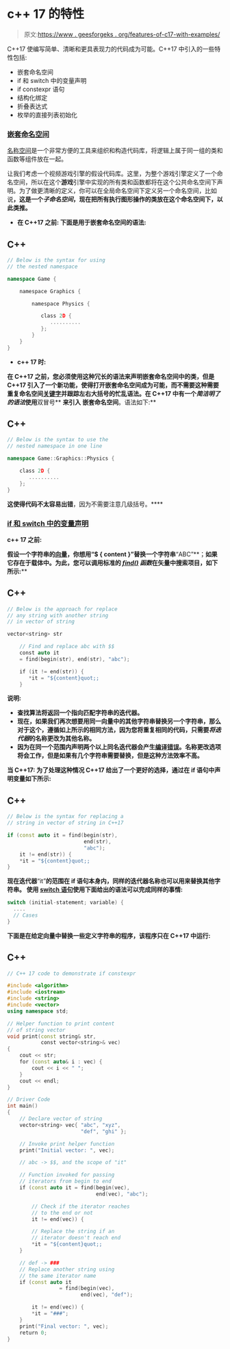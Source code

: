# c++ 17 的特性

> 原文:[https://www . geesforgeks . org/features-of-c17-with-examples/](https://www.geeksforgeeks.org/features-of-c17-with-examples/)

C++17 使编写简单、清晰和更具表现力的代码成为可能。C++17 中引入的一些特性包括:

*   嵌套命名空间
*   if 和 switch 中的变量声明
*   if constexpr 语句
*   结构化绑定
*   折叠表达式
*   枚举的直接列表初始化

### <u>嵌套命名空间</u>

[名称空间](https://www.geeksforgeeks.org/namespace-in-c/)是一个非常方便的工具来组织和构造代码库，将逻辑上属于同一组的类和函数等组件放在一起。

让我们考虑一个视频游戏引擎的假设代码库。这里，为整个游戏引擎定义了一个命名空间，所以在这个**游戏**引擎中实现的所有类和函数都将在这个公共命名空间下声明。为了做更清晰的定义，你可以在全局命名空间下定义另一个命名空间，比如说[](https://www.geeksforgeeks.org/include-graphics-h-codeblocks/)**，这是一个*子命名空间*，现在把所有执行图形操作的类放在这个命名空间下，以此类推。**

*   ****在 C++17 之前:**
    下面是用于嵌套命名空间的语法:**

## **C++**

```cpp
// Below is the syntax for using
// the nested namespace

namespace Game {

    namespace Graphics {

        namespace Physics {

           class 2D {
              ..........
           };
        }
    }
}
```

*   ****c++ 17 时:****

**在 C++17 之前，您必须使用这种冗长的语法来声明嵌套命名空间中的类，但是 C++17 引入了一个新功能，使得打开嵌套命名空间成为可能，而不需要这种需要重复命名空间[关键字](https://www.geeksforgeeks.org/variables-and-keywords-in-c/)并跟踪左右大括号的忙乱语法。在 C++17 中有一个*简洁明了的语法*使用**双冒号** **来引入** **嵌套命名空间**。语法如下:**

## **C++**

```cpp
// Below is the syntax to use the
// nested namespace in one line

namespace Game::Graphics::Physics {

    class 2D {
       ..........
    };
}
```

**这使得代码不太容易出错**，因为不需要注意几级括号。****

### ****<u>if 和 switch 中的变量声明</u>****

******c++ 17 之前:******

****假设一个字符串的[向量](https://www.geeksforgeeks.org/vector-in-cpp-stl/)，你想用**“$ { content }”替换一个字符串**“ABC”**；**如果它存在于载体中。为此，您可以调用标准的 [*find()*](https://www.geeksforgeeks.org/std-find-in-cpp/) *函数*在矢量中搜索项目，如下所示:****

## **C++**

```cpp
// Below is the approach for replace
// any string with another string
// in vector of string

vector<string> str

    // Find and replace abc with $$
    const auto it
    = find(begin(str), end(str), "abc");

    if (it != end(str)) {
       *it = "${content}quot;;
    }
```

****说明:****

*   **查找算法将返回一个指向匹配字符串的迭代器。**
*   **现在，如果我们再次想要用同一向量中的其他字符串替换另一个字符串，那么对于这个，遵循如上所示的相同方法，因为您将重复相同的代码，只需要*将迭代器*的名称更改为其他名称。**
*   **因为在同一个范围内声明两个以上同名迭代器会产生[编译错误](https://www.geeksforgeeks.org/difference-between-compile-time-errors-and-runtime-errors/)。名称更改选项将会工作，但是如果有几个字符串需要替换，但是这种方法效率不高。**

****当 C++17:**
为了处理这种情况 C++17 给出了一个更好的选择，通过在 **if 语句**中声明变量如下所示:**

## **C++**

```cpp
// Below is the syntax for replacing a
// string in vector of string in C++17

if (const auto it = find(begin(str),
                         end(str),
                         "abc");
    it != end(str)) {
    *it = "${content}quot;;
}
```

**现在迭代器**“it”**的范围在 if 语句本身内，同样的迭代器名称也可以用来替换其他字符串。
使用 [switch 语句](https://www.geeksforgeeks.org/switch-statement-cc/)使用下面给出的语法可以完成同样的事情:**

```cpp
switch (initial-statement; variable) {
  ....
  // Cases
}
```

**下面是在给定向量中替换一些定义字符串的程序，该程序只在 C++17 中运行:**

## **C++**

```cpp
// C++ 17 code to demonstrate if constexpr

#include <algorithm>
#include <iostream>
#include <string>
#include <vector>
using namespace std;

// Helper function to print content
// of string vector
void print(const string& str,
           const vector<string>& vec)
{
    cout << str;
    for (const auto& i : vec) {
        cout << i << " ";
    }
    cout << endl;
}

// Driver Code
int main()
{
    // Declare vector of string
    vector<string> vec{ "abc", "xyz",
                        "def", "ghi" };

    // Invoke print helper function
    print("Initial vector: ", vec);

    // abc -> $$, and the scope of "it"

    // Function invoked for passing
    // iterators from begin to end
    if (const auto it = find(begin(vec),
                             end(vec), "abc");

        // Check if the iterator reaches
        // to the end or not
        it != end(vec)) {

        // Replace the string if an
        // iterator doesn't reach end
        *it = "${content}quot;;
    }

    // def -> ###
    // Replace another string using
    // the same iterator name
    if (const auto it
                 = find(begin(vec),
                        end(vec), "def");

        it != end(vec)) {
        *it = "###";
    }
    print("Final vector: ", vec);
    return 0;
}
```
